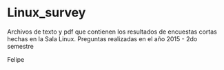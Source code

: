 # Linux_survey

Archivos de texto y pdf que contienen los resultados de encuestas cortas hechas en la Sala Linux.
Preguntas realizadas en el año 2015 - 2do semestre

Felipe
